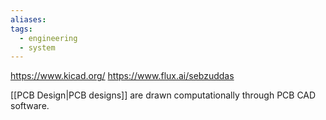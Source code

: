 ```yaml
---
aliases: 
tags:
  - engineering
  - system
---
```


https://www.kicad.org/
https://www.flux.ai/sebzuddas

[[PCB Design|PCB designs]] are drawn computationally through PCB CAD software. 